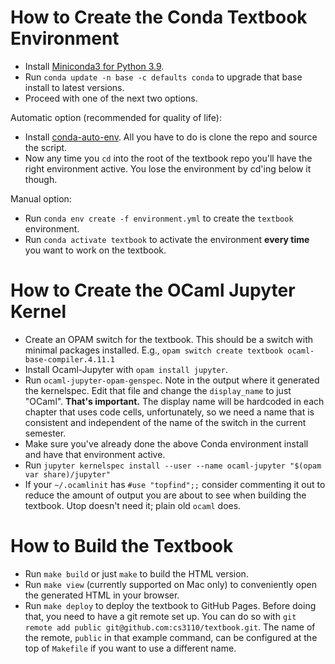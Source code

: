 # How to Create the Conda Textbook Environment

- Install
  [Miniconda3 for Python 3.9](https://docs.conda.io/en/latest/miniconda.html).
- Run `conda update -n base -c defaults conda` to upgrade that base install to
  latest versions.
- Proceed with one of the next two options.

Automatic option (recommended for quality of life):

- Install [conda-auto-env](https://github.com/introkun/conda-auto-env). All you
  have to do is clone the repo and source the script.
- Now any time you `cd` into the root of the textbook repo you'll have the right
  environment active. You lose the environment by cd'ing below it though.

Manual option:

- Run `conda env create -f environment.yml` to create the `textbook`
  environment.
- Run `conda activate textbook` to activate the environment **every time** you
  want to work on the textbook.

# How to Create the OCaml Jupyter Kernel

- Create an OPAM switch for the textbook.  This should be a switch with
  minimal packages installed. E.g.,
  `opam switch create textbook ocaml-base-compiler.4.11.1`
- Install Ocaml-Jupyter with `opam install jupyter`.
- Run `ocaml-jupyter-opam-genspec`. Note in the output where it generated
  the kernelspec. Edit that file and change the `display_name` to just "OCaml".
  **That's important.** The display name will be hardcoded in each chapter
  that uses code cells, unfortunately, so we need a name that is consistent
  and independent of the name of the switch in the current semester.
- Make sure you've already done the above Conda environment install and have
  that environment active.
- Run `jupyter kernelspec install --user --name ocaml-jupyter "$(opam var share)/jupyter"`
- If your `~/.ocamlinit` has `#use "topfind";;` consider commenting it out to
  reduce the amount of output you are about to see when building the textbook.
  Utop doesn't need it; plain old `ocaml` does.

# How to Build the Textbook

- Run `make build` or just `make` to build the HTML version.
- Run `make view` (currently supported on Mac only) to conveniently open the
  generated HTML in your browser.
- Run `make deploy` to deploy the textbook to GitHub Pages. Before doing that,
  you need to have a git remote set up. You can do so with
  `git remote add public git@github.com:cs3110/textbook.git`. The name of the
  remote, `public` in that example command, can be configured at the top of
  `Makefile` if you want to use a different name.
